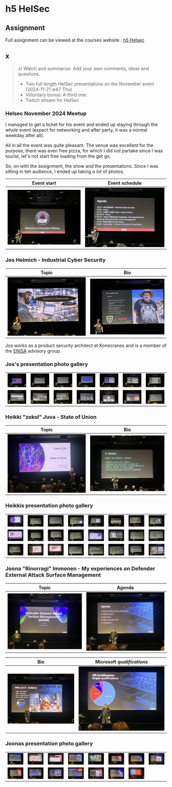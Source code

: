 # h5 HelSec

## Assignment

Full assignment can be viewed at the courses website : [h5 Helsec](https://terokarvinen.com/trust-to-blockchain/#h5-helsec)

## x

>x) Watch and summarize. Add your own comments, ideas and questions.
>
>- Two full length HelSec presentations on the November event (2024-11-21 w47 Thu)
>- Voluntary bonus: A third one.
>- Twitch stream for HelSec

### Helsec November 2024 Meetup

I managed to get a ticket for his event and ended up staying through the whole event (expect for networking and after party, it was a normal weekday after all).

All in all the event was quite pleasant. The venue was excellent for the purpose, there was even free pizza, for which I did not partake since I was tourist, let's not start free loading from the get go.

So, on with the assignment, the show and the presentations. Since I was sitting in teh audience, I ended up taking *a lot* of photos.

| Event start                               | Event schedule                            |
| ----------------------------------------- | ----------------------------------------- |
| ![Picture](/img/HelSec/IMG_0896.JPEG)     | ![Picture](/img/HelSec/IMG_0897.JPEG)     | 

### Jos Helmich - Industrial Cyber Security

| Topic                                     | Bio                                       |
| ----------------------------------------- | ----------------------------------------- |
| ![Picture](/img/HelSec/IMG_0899.JPEG)     | ![Picture](/img/HelSec/IMG_0901.JPEG)     | 

Jos works as a product security architect at Konecranes and is a member of the [ENISA](https://www.enisa.europa.eu/) advisory group.

### Jos's presentation photo gallery

|                                                   |                                                   |                                                   |                                                   |                                                   |                                                   |                                                   |
| ------------------------------------------------- | ------------------------------------------------- | ------------------------------------------------- | ------------------------------------------------- | ------------------------------------------------- | ------------------------------------------------- | ------------------------------------------------- |
| ![Picture](/img/HelSec/IMG_0902.JPEG)             | ![Picture](/img/HelSec/IMG_0903.JPEG)             | ![Picture](/img/HelSec/IMG_0904.JPEG)             | ![Picture](/img/HelSec/IMG_0905.JPEG)             | ![Picture](/img/HelSec/IMG_0906.JPEG)             | ![Picture](/img/HelSec/IMG_0907.JPEG)             | ![Picture](/img/HelSec/IMG_0908.JPEG)             |
| ![Picture](/img/HelSec/IMG_0909.JPEG)             | ![Picture](/img/HelSec/IMG_0910.JPEG)             | ![Picture](/img/HelSec/IMG_0911.JPEG)             | ![Picture](/img/HelSec/IMG_0912.JPEG)             | ![Picture](/img/HelSec/IMG_0913.JPEG)             | ![Picture](/img/HelSec/IMG_0914.JPEG)             | ![Picture](/img/HelSec/IMG_0915.JPEG)             |

### Heikki ”zokol” Juva - State of Union

| Topic                                     | Bio                                       |
| ----------------------------------------- | ----------------------------------------- |
| ![Picture](/img/HelSec/IMG_0916.JPEG)     | ![Picture](/img/HelSec/IMG_0917.JPEG)     |

### Heikkis presentation photo gallery

|                                                   |                                                   |                                                   |                                                   |                                                   |                                                   |                                                   |                                                   |
| ------------------------------------------------- | ------------------------------------------------- | ------------------------------------------------- | ------------------------------------------------- | ------------------------------------------------- | ------------------------------------------------- | ------------------------------------------------- | ------------------------------------------------- |
| ![Picture](/img/HelSec/IMG_0916.JPEG)             | ![Picture](/img/HelSec/IMG_0917.JPEG)             | ![Picture](/img/HelSec/IMG_0918.JPEG)             | ![Picture](/img/HelSec/IMG_0919.JPEG)             | ![Picture](/img/HelSec/IMG_0920.JPEG)             | ![Picture](/img/HelSec/IMG_0922.JPEG)             | ![Picture](/img/HelSec/IMG_0923.JPEG)             | ![Picture](/img/HelSec/IMG_0924.JPEG)             |
| ![Picture](/img/HelSec/IMG_0925.JPEG)             | ![Picture](/img/HelSec/IMG_0927.JPEG)             | ![Picture](/img/HelSec/IMG_0928.JPEG)             | ![Picture](/img/HelSec/IMG_0929.JPEG)             | ![Picture](/img/HelSec/IMG_0931.JPEG)             | ![Picture](/img/HelSec/IMG_0932.JPEG)             | ![Picture](/img/HelSec/IMG_0933.JPEG)             | ![Picture](/img/HelSec/IMG_0934.JPEG)             |
| ![Picture](/img/HelSec/IMG_0935.JPEG)             | ![Picture](/img/HelSec/IMG_0936.JPEG)             | ![Picture](/img/HelSec/IMG_0937.JPEG)             | ![Picture](/img/HelSec/IMG_0938.JPEG)             | ![Picture](/img/HelSec/IMG_0940.JPEG)             | ![Picture](/img/HelSec/IMG_0941.JPEG)             | ![Picture](/img/HelSec/IMG_0942.JPEG)             | ![Picture](/img/HelSec/IMG_0943.JPEG)             |

### Joona "Rinorragi" Immonen - My experiences on Defender External Attack Surface Management

| Topic                                     | Agenda                                    |
| ----------------------------------------- | ----------------------------------------- |
| ![Picture](/img/HelSec/IMG_0944.JPEG)     | ![Picture](/img/HelSec/IMG_0947.JPEG)     |

| Bio                                       | Microsoft *qualifications*                |
| ----------------------------------------- | ----------------------------------------- |
| ![Picture](/img/HelSec/IMG_0945.JPEG)     | ![Picture](/img/HelSec/IMG_0946.JPEG)     |

### Joonas presentation photo gallery

|                                                   |                                                   |                                                   |                                                   |                                                   |                                                   |                                                   |                                                   |
| ------------------------------------------------- | ------------------------------------------------- | ------------------------------------------------- | ------------------------------------------------- | ------------------------------------------------- | ------------------------------------------------- | ------------------------------------------------- | ------------------------------------------------- |
| ![Picture](/img/HelSec/IMG_0948.JPEG)             | ![Picture](/img/HelSec/IMG_0949.JPEG)             | ![Picture](/img/HelSec/IMG_0950.JPEG)             | ![Picture](/img/HelSec/IMG_0951.JPEG)             | ![Picture](/img/HelSec/IMG_0952.JPEG)             | ![Picture](/img/HelSec/IMG_0953.JPEG)             | ![Picture](/img/HelSec/IMG_0954.JPEG)             | ![Picture](/img/HelSec/IMG_0955.JPEG)             |
| ![Picture](/img/HelSec/IMG_0956.JPEG)             | ![Picture](/img/HelSec/IMG_0957.JPEG)             | ![Picture](/img/HelSec/IMG_0959.JPEG)             | ![Picture](/img/HelSec/IMG_0960.JPEG)             | ![Picture](/img/HelSec/IMG_0961.JPEG)             | ![Picture](/img/HelSec/IMG_0963.JPEG)             | ![Picture](/img/HelSec/IMG_0964.JPEG)             |
